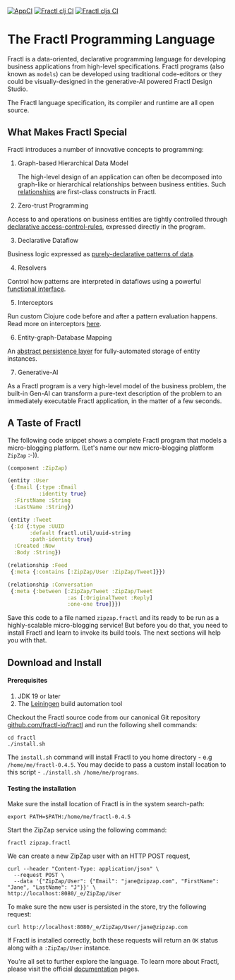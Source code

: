 [![AppCI](https://github.com/fractl-io/fractl/actions/workflows/app.yml/badge.svg)](https://github.com/fractl-io/fractl/actions/workflows/app.yml)
[![Fractl clj CI](https://github.com/fractl-io/fractl/actions/workflows/fractl-clj.yml/badge.svg)](https://github.com/fractl-io/fractl/actions/workflows/fractl-clj.yml)
[![Fractl cljs CI](https://github.com/fractl-io/fractl/actions/workflows/fractl-cljs.yml/badge.svg)](https://github.com/fractl-io/fractl/actions/workflows/fractl-cljs.yml)

# The Fractl Programming Language

Fractl is a data-oriented, declarative programming language for developing business applications from high-level specifications. 
Fractl programs (also known as `models`) can be developed using traditional code-editors or they could be visually-designed in the generative-AI powered Fractl Design Studio.

The Fractl language specification, its compiler and runtime are all open source.

## What Makes Fractl Special

Fractl introduces a number of innovative concepts to programming:

1. Graph-based Hierarchical Data Model

   The high-level design of an application can often be decomposed into graph-like or hierarchical relationships between
   business entities. Such [relationships](https://fractl.io/docs/concepts/data-model) are first-class constructs in Fractl.

2. Zero-trust Programming

Access to and operations on business entities are tightly controlled through
[declarative access-control-rules](https://fractl.io/docs/concepts/zero-trust-programming), expressed directly in the program.

3. Declarative Dataflow

Business logic expressed as [purely-declarative patterns of data](https://fractl.io/docs/concepts/declarative-dataflow).

4. Resolvers

Control how patterns are interpreted in dataflows using a powerful [functional interface](https://fractl.io/docs/concepts/resolvers).

5. Interceptors

Run custom Clojure code before and after a pattern evaluation happens. Read more on interceptors [here](https://fractl.io/docs/concepts/interceptors).

6. Entity-graph-Database Mapping

An [abstract persistence layer](https://fractl.io/docs/concepts/entity-db-mapping) for fully-automated storage of entity instances.

7. Generative-AI

As a Fractl program is a very high-level model of the business problem, the built-in Gen-AI can transform a pure-text
description of the problem to an immediately executable Fractl application, in the matter of a few seconds.

## A Taste of Fractl

The following code snippet shows a complete Fractl program that models a micro-blogging platform. (Let's name our new
micro-blogging platform `ZipZap` :-)).

```clojure
(component :ZipZap)

(entity :User
 {:Email {:type :Email
          :identity true}
  :FirstName :String
  :LastName :String})

(entity :Tweet
 {:Id {:type :UUID
       :default fractl.util/uuid-string
       :path-identity true}
  :Created :Now
  :Body :String})

(relationship :Feed
 {:meta {:contains [:ZipZap/User :ZipZap/Tweet]}})

(relationship :Conversation
 {:meta {:between [:ZipZap/Tweet :ZipZap/Tweet
                   :as [:OriginalTweet :Reply]
                   :one-one true]}})
```

Save this code to a file named `zipzap.fractl` and its ready to be run as a highly-scalable micro-blogging service!
But before you do that, you need to install Fractl and learn to invoke its build tools. The next sections will
help you with that.

## Download and Install

#### Prerequisites

1. JDK 19 or later
2. The [Leiningen](https://leiningen.org) build automation tool

Checkout the Fractl source code from our canonical Git repository [github.com/fractl-io/fractl](https://github.com/fractl-io/fractl)
and run the following shell commands:

```shell
cd fractl
./install.sh
```

The `install.sh` command will install Fractl to you home directory - e.g `/home/me/fractl-0.4.5`. You may decide to pass a custom
install location to this script - `./install.sh /home/me/programs`.

#### Testing the installation

Make sure the install location of Fractl is in the system search-path:

```shell
export PATH=$PATH:/home/me/fractl-0.4.5
```

Start the ZipZap service using the following command:

```shell
fractl zipzap.fractl
```

We can create a new ZipZap user with an HTTP POST request,

```shell
curl --header "Content-Type: application/json" \
  --request POST \
  --data '{"ZipZap/User": {"Email": "jane@zipzap.com", "FirstName": "Jane", "LastName": "J"}}' \
http://localhost:8080/_e/ZipZap/User
```

To make sure the new user is persisted in the store, try the following request:

```shell
curl http://localhost:8080/_e/ZipZap/User/jane@zipzap.com
```

If Fractl is installed correctly, both these requests will return an `OK` status along with a `:ZipZap/User` instance.

You're all set to further explore the language. To learn more about Fractl, please visit the
official [documentation](https://fractl.io/docs) pages.
